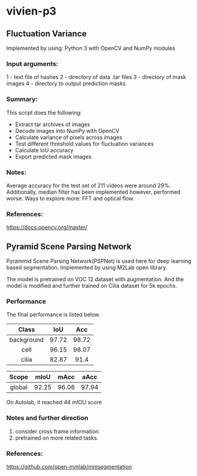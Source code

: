 # vivien-p3
## Fluctuation Variance
Implemented by using: Python 3 with OpenCV and NumPy modules

### Input arguments:
1 - text file of hashes
2 - directory of data .tar files
3 - directory of mask images
4 - directory to output prediction masks

### Summary:
This script does the following:
 - Extract tar archives of images
 - Decode images into NumPy with OpenCV
 - Calculate variance of pixels across images
 - Test different threshold values for fluctuation variances
 - Calculate IoU accuracy
 - Export predicted mask images

### Notes: 
Average accuracy for the test set of 211 videos were around 29%. Additionally, median filter has been implemented however, performed worse. Ways to explore more: FFT and optical flow.

### References:
https://docs.opencv.org/master/

## Pyramid Scene Parsing Network

Pyrammid Scene Parsing Network(PSPNet) is used here for deep learning based segmentation. Implemented by using M2Lab open library.

The model is pretrained on VOC 12 dataset with augmentation. And the model is modified and further trained on Cilia dataset for 5k epochs. 

### Performance
The final performance is listed below.

| Class      | IoU   | Acc   |
| :--------: | :---------: |:-------:|
| background | 97.72 | 98.72 |
| cell       | 96.15 | 98.07 |
| cilia      | 82.87 | 91.4  |

| Scope  | mIoU  | mAcc  | aAcc  |
| :--------: | :---------: |:-------:|:-------:|
| global | 92.25 | 96.06 | 97.94 |


On Autolab, it reached 44 mIOU score

### Notes and further direction

1. consider cross frame information.
2. pretrained on more related tasks.

### References:
https://github.com/open-mmlab/mmsegmentation





